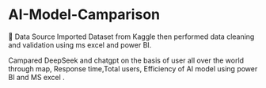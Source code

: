 # AI-Model-Camparison

🧾 Data Source
Imported Dataset from Kaggle then performed data cleaning and validation using ms excel and power BI.

Campared DeepSeek and chatgpt on the basis of user all over the world through map, Response time,Total users, Efficiency of AI model using power BI and MS excel .
